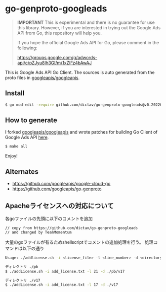 # go-genproto-googleads

> **IMPORTANT** This is experimental and there is no guarantee for use this library. However, if you are interested in trying out the Google Ads API from Go, this repository will help you.
>
> If you hope the official Google Ads API for Go, please comment in the following:
>
> https://groups.google.com/g/adwords-api/c/pZJyu8Ih3GI/m/1xZlFz4bAwAJ

This is Google Ads API Go Client. The sources is auto generated from the proto files in [googleapis/googleapis].


## Install

```sh
$ go mod edit -require github.com/dictav/go-genproto-googleads@v0.20220116.1
```

## How to generate

I forked [googleapis/googleapis] and wrote patches for building Go Client of Google Ads API [here](https://github.com/dictav/googleapis).

```sh
$ make all
```

Enjoy!

## Alternates

- https://github.com/googleapis/google-cloud-go
- https://github.com/googleapis/go-genproto


[googleapis/googleapis]: https://github.com/googleapis/googleapis/

## Apacheライセンスへの対応について

各goファイルの先頭に以下のコメントを追加
```　text
// copy from https://github.com/dictav/go-genproto-googleads
// and changed by TeamMomentum
```

大量のgoファイルが有るためshellscriptでコメントの追加処理を行う。
処理コマンドは以下の通り
``` bash
Usage: ./addlicense.sh -i <license_file> -l <line_number> -d <directory>
```
``` bash
ディレクトリ ./pb
$ ./addLicense.sh -i add_license.txt -l 21 -d ./pb/v17

ディレクトリ ./v17
$ ./addLicense.sh -i add_license.txt -l 17 -d ./v17 
```